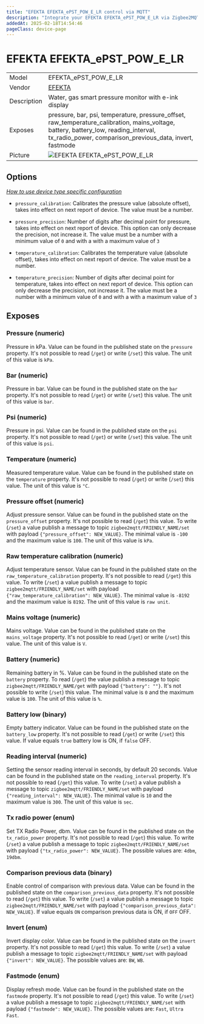 ```yaml
---
title: "EFEKTA EFEKTA_ePST_POW_E_LR control via MQTT"
description: "Integrate your EFEKTA EFEKTA_ePST_POW_E_LR via Zigbee2MQTT with whatever smart home infrastructure you are using without the vendor's bridge or gateway."
addedAt: 2025-02-18T14:54:46
pageClass: device-page
---
```


<!-- !!!! -->
<!-- ATTENTION: This file is auto-generated through docgen! -->
<!-- You can only edit the "Notes"-Section between the two comment lines "Notes BEGIN" and "Notes END". -->
<!-- Do not use h1 or h2 heading within "## Notes"-Section. -->
<!-- !!!! -->

# EFEKTA EFEKTA_ePST_POW_E_LR

|     |     |
|-----|-----|
| Model | EFEKTA_ePST_POW_E_LR  |
| Vendor  | [EFEKTA](/supported-devices/#v=EFEKTA)  |
| Description | Water, gas smart pressure monitor with e-ink display |
| Exposes | pressure, bar, psi, temperature, pressure_offset, raw_temperature_calibration, mains_voltage, battery, battery_low, reading_interval, tx_radio_power, comparison_previous_data, invert, fastmode |
| Picture | ![EFEKTA EFEKTA_ePST_POW_E_LR](https://www.zigbee2mqtt.io/images/devices/EFEKTA_ePST_POW_E_LR.png) |


<!-- Notes BEGIN: You can edit here. Add "## Notes" headline if not already present. -->


<!-- Notes END: Do not edit below this line -->



## Options
*[How to use device type specific configuration](../guide/configuration/devices-groups.md#specific-device-options)*

* `pressure_calibration`: Calibrates the pressure value (absolute offset), takes into effect on next report of device. The value must be a number.

* `pressure_precision`: Number of digits after decimal point for pressure, takes into effect on next report of device. This option can only decrease the precision, not increase it. The value must be a number with a minimum value of `0` and with a with a maximum value of `3`

* `temperature_calibration`: Calibrates the temperature value (absolute offset), takes into effect on next report of device. The value must be a number.

* `temperature_precision`: Number of digits after decimal point for temperature, takes into effect on next report of device. This option can only decrease the precision, not increase it. The value must be a number with a minimum value of `0` and with a with a maximum value of `3`


## Exposes

### Pressure (numeric)
Pressure in kPa.
Value can be found in the published state on the `pressure` property.
It's not possible to read (`/get`) or write (`/set`) this value.
The unit of this value is `kPa`.

### Bar (numeric)
Pressure in bar.
Value can be found in the published state on the `bar` property.
It's not possible to read (`/get`) or write (`/set`) this value.
The unit of this value is `bar`.

### Psi (numeric)
Pressure in psi.
Value can be found in the published state on the `psi` property.
It's not possible to read (`/get`) or write (`/set`) this value.
The unit of this value is `psi`.

### Temperature (numeric)
Measured temperature value.
Value can be found in the published state on the `temperature` property.
It's not possible to read (`/get`) or write (`/set`) this value.
The unit of this value is `°C`.

### Pressure offset (numeric)
Adjust pressure sensor.
Value can be found in the published state on the `pressure_offset` property.
It's not possible to read (`/get`) this value.
To write (`/set`) a value publish a message to topic `zigbee2mqtt/FRIENDLY_NAME/set` with payload `{"pressure_offset": NEW_VALUE}`.
The minimal value is `-100` and the maximum value is `100`.
The unit of this value is `kPa`.

### Raw temperature calibration (numeric)
Adjust temperature sensor.
Value can be found in the published state on the `raw_temperature_calibration` property.
It's not possible to read (`/get`) this value.
To write (`/set`) a value publish a message to topic `zigbee2mqtt/FRIENDLY_NAME/set` with payload `{"raw_temperature_calibration": NEW_VALUE}`.
The minimal value is `-8192` and the maximum value is `8192`.
The unit of this value is `raw unit`.

### Mains voltage (numeric)
Mains voltage.
Value can be found in the published state on the `mains_voltage` property.
It's not possible to read (`/get`) or write (`/set`) this value.
The unit of this value is `V`.

### Battery (numeric)
Remaining battery in %.
Value can be found in the published state on the `battery` property.
To read (`/get`) the value publish a message to topic `zigbee2mqtt/FRIENDLY_NAME/get` with payload `{"battery": ""}`.
It's not possible to write (`/set`) this value.
The minimal value is `0` and the maximum value is `100`.
The unit of this value is `%`.

### Battery low (binary)
Empty battery indicator.
Value can be found in the published state on the `battery_low` property.
It's not possible to read (`/get`) or write (`/set`) this value.
If value equals `true` battery low is ON, if `false` OFF.

### Reading interval (numeric)
Setting the sensor reading interval in seconds, by default 20 seconds.
Value can be found in the published state on the `reading_interval` property.
It's not possible to read (`/get`) this value.
To write (`/set`) a value publish a message to topic `zigbee2mqtt/FRIENDLY_NAME/set` with payload `{"reading_interval": NEW_VALUE}`.
The minimal value is `10` and the maximum value is `300`.
The unit of this value is `sec`.

### Tx radio power (enum)
Set TX Radio Power, dbm.
Value can be found in the published state on the `tx_radio_power` property.
It's not possible to read (`/get`) this value.
To write (`/set`) a value publish a message to topic `zigbee2mqtt/FRIENDLY_NAME/set` with payload `{"tx_radio_power": NEW_VALUE}`.
The possible values are: `4dbm`, `19dbm`.

### Comparison previous data (binary)
Enable сontrol of comparison with previous data.
Value can be found in the published state on the `comparison_previous_data` property.
It's not possible to read (`/get`) this value.
To write (`/set`) a value publish a message to topic `zigbee2mqtt/FRIENDLY_NAME/set` with payload `{"comparison_previous_data": NEW_VALUE}`.
If value equals `ON` comparison previous data is ON, if `OFF` OFF.

### Invert (enum)
Invert display color.
Value can be found in the published state on the `invert` property.
It's not possible to read (`/get`) this value.
To write (`/set`) a value publish a message to topic `zigbee2mqtt/FRIENDLY_NAME/set` with payload `{"invert": NEW_VALUE}`.
The possible values are: `BW`, `WB`.

### Fastmode (enum)
Display refresh mode.
Value can be found in the published state on the `fastmode` property.
It's not possible to read (`/get`) this value.
To write (`/set`) a value publish a message to topic `zigbee2mqtt/FRIENDLY_NAME/set` with payload `{"fastmode": NEW_VALUE}`.
The possible values are: `Fast`, `Ultra Fast`.


